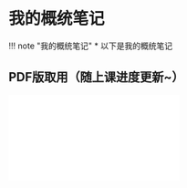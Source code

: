 # 我的概统笔记

!!! note "我的概统笔记"
    * 以下是我的概统笔记

## PDF版取用（随上课进度更新~）
<object data="概统笔记Wbx.pdf" type="application/pdf" width="100%" height="800">
    <embed src="概统笔记Wbx.pdf" type="application/pdf" />
</object>
